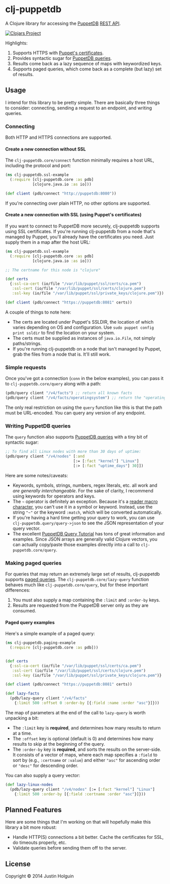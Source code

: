 # clj-puppetdb

A Clojure library for accessing the [PuppetDB](http://docs.puppetlabs.com/puppetdb/latest) [REST API](http://docs.puppetlabs.com/puppetdb/latest/api/index.html).

[![Clojars Project](http://clojars.org/clj-puppetdb/latest-version.svg)](http://clojars.org/clj-puppetdb)

Highlights:

1. Supports HTTPS with [Puppet's certificates](#create-a-new-connection-with-ssl-using-puppets-certificates).
2. Provides syntactic sugar for [PuppetDB queries](#writing-puppetdb-queries).
3. Results come back as a lazy sequence of maps with keywordized keys.
4. Supports paged queries, which come back as a complete (but lazy) set of results.

## Usage

I intend for this library to be pretty simple. There are basically three things to consider: connecting, sending a request to an endpoint, and writing queries.

### Connecting

Both HTTP and HTTPS connections are supported.

#### Create a new connection without SSL

The `clj-puppetdb.core/connect` function minimally requires a host URL, including the protocol and port:

```clojure
(ns clj-puppetdb.ssl-example
  (:require [clj-puppetdb.core :as pdb]
            [clojure.java.io :as io]))

(def client (pdb/connect "http://puppetdb:8080"))
```

If you're connecting over plain HTTP, no other options are supported.

#### Create a new connection with SSL (using Puppet's certificates)

If you want to connect to PuppetDB more securely, clj-puppetdb supports using SSL certificates. If you're running clj-puppetdb from a node that's managed by Puppet, you'll already have the certificates you need. Just supply them in a map after the host URL:

```clojure
(ns clj-puppetdb.ssl-example
  (:require [clj-puppetdb.core :as pdb]
            [clojure.java.io :as io]))

;; The certname for this node is "clojure"

(def certs
  {:ssl-ca-cert (io/file "/var/lib/puppet/ssl/certs/ca.pem")
   :ssl-cert (io/file "/var/lib/puppet/ssl/certs/clojure.pem")
   :ssl-key (io/file "/var/lib/puppet/ssl/private_keys/clojure.pem")})

(def client (pdb/connect "https://puppetdb:8081" certs))
```

A couple of things to note here:

* The certs are located under Puppet's SSLDIR, the location of which varies depending on OS and configuration. Use `sudo puppet config print ssldir` to find the location on your system.
* The certs must be supplied as instances of `java.io.File`, not simply paths/strings.
* If you're running clj-puppetdb on a node that isn't managed by Puppet, grab the files from a node that is. It'll still work.

### Simple requests

Once you've got a connection (`conn` in the below examples), you can pass it to `clj-puppetdb.core/query` along with a path:

```clojure
(pdb/query client "/v4/facts") ;; return all known facts
(pdb/query client "/v4/facts/operatingsystem") ;; return the "operatingsystem" fact for all nodes
```

The only real restriction on using the `query` function like this is that the path must be URL-encoded. You can query any version of any endpoint.

### Writing PuppetDB queries

The `query` function also supports [PuppetDB queries](http://docs.puppetlabs.com/puppetdb/latest/api/query/v4/query.html) with a tiny bit of syntactic sugar:

```clojure
;; To find all Linux nodes with more than 30 days of uptime:
(pdb/query client "/v4/nodes" [:and
                              [:= [:fact "kernel"] "Linux"]
                              [:> [:fact "uptime_days"] 30]])
```

Here are some notes/caveats:

* Keywords, symbols, strings, numbers, regex literals, etc. all work and _are generally interchangeable_. For the sake of clarity, I recommend using keywords for operators and keys.
* The `~` operator is definitely an exception. Because it's a [reader macro character](http://clojure.org/reader#The%20Reader--Macro%20characters), you can't use it in a symbol or keyword. Instead, use the string `"~"` or the keyword `:match`, which will be converted automatically.
* If you're having a hard time getting your query to work, you can use `clj-puppetdb.query/query->json` to see the JSON representation of your query vector.
* The excellent [PuppetDB Query Tutorial](http://docs.puppetlabs.com/puppetdb/latest/api/query/tutorial.html) has tons of great information and examples. Since JSON arrays are generally valid Clojure vectors, you can actually copy/paste those examples directly into a call to `clj-puppetdb.core/query`.

### Making paged queries

For queries that may return an extremely large set of results, clj-puppetdb supports [paged queries](http://docs.puppetlabs.com/puppetdb/latest/api/query/v4/paging.html). The `clj-puppetdb.core/lazy-query` function behaves much like `clj-puppetdb.core/query`, but for these important differences:

1. You must also supply a map containing the  `:limit` and `:order-by` keys.
2. Results are requested from the PuppetDB server only as they are consumed.

#### Paged query examples

Here's a simple example of a paged query:

```clojure
(ns clj-puppetdb.paging-example
  (:require [clj-puppetdb.core :as pdb]))


(def certs
  {:ssl-ca-cert (io/file "/var/lib/puppet/ssl/certs/ca.pem")
   :ssl-cert (io/file "/var/lib/puppet/ssl/certs/clojure.pem")
   :ssl-key (io/file "/var/lib/puppet/ssl/private_keys/clojure.pem")}

(def client (pdb/connect "https://puppetdb:8081" certs))

(def lazy-facts
  (pdb/lazy-query client "/v4/facts"
    {:limit 500 :offset 0 :order-by [{:field :name :order "asc"}]}))
```

The map of parameters at the end of the call to `lazy-query` is worth unpacking a bit:
- The `:limit` key is **required**, and determines how many results to return at a time.
- The `:offset` key is optional (default is 0) and determines how many results to skip at the beginning of the query.
- The `:order-by` key is **required**, and sorts the results on the server-side. It consists of a vector of maps, where each map specifies a `:field` to sort by (e.g., `:certname` or `:value`) and either `"asc"` for ascending order or `"desc"` for descending order.

You can also supply a query vector:

```clojure
(def lazy-linux-nodes
  (pdb/lazy-query client "/v4/nodes" [:= [:fact "kernel"] "Linux"]
    {:limit 500 :order-by [{:field :certname :order "asc"}]}))
```

## Planned Features

Here are some things that I'm working on that will hopefully make this library a bit more robust:

* Handle HTTP(S) connections a bit better. Cache the certificates for SSL, do timeouts properly, etc.
* Validate queries before sending them off to the server.

## License

Copyright © 2014 Justin Holguin
